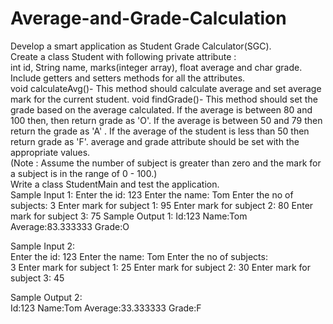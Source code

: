# Average-and-Grade-Calculation
Develop a smart application as Student Grade Calculator(SGC).  
Create a class Student with following private attribute :  
int id, String name, marks(integer array), float average and char grade. 
Include  getters and setters methods for all the attributes.  
void calculateAvg()- This method should calculate average and set average mark 
for the current student.  void findGrade()- This method should set the grade 
based on the average calculated. If the average is between 80 and 100 then, 
then return grade as 'O'. If the average is between 50 and 79 then return 
the grade as  'A' .
If the average of the student is  less than 50 then return grade as 'F'. 
average and grade attribute should be set with the appropriate values.  
(Note : Assume the number of subject is  greater than zero and  the mark 
for a subject is in the range of 0 - 100.)  
Write a class StudentMain and test the application.   
Sample Input 1: 
Enter the id: 
123 
Enter the name: 
Tom 
Enter the no of subjects: 
3 
Enter mark for subject 1: 
95 
Enter mark for subject 2: 
80 
Enter mark for subject 3: 
75
Sample Output 1:
Id:123 
Name:Tom 
Average:83.333333 
Grade:O 

Sample Input 2:  
Enter the id: 
123 
Enter the name: 
Tom Enter the no of subjects:  
3 
Enter mark for subject 1: 
25
Enter mark for subject 2:
30
Enter mark for subject 3: 
45

Sample Output 2:  
Id:123 
Name:Tom 
Average:33.333333 
Grade:F
